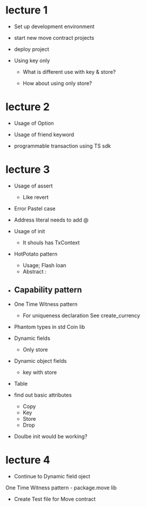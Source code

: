 # lecture 1

- Set up development environment

- start new move contract projects

- deploy project

- Using key only
    - What is different use with key & store?

    - How about using only store?


# lecture 2 

- Usage of Option

- Usage of friend keyword

- programmable transaction using TS sdk




# lecture 3

- Usage of assert 
    - Like revert

- Error Pastel case

- Address literal needs to add @

- Usage of init
    - It shouls has TxContext

- HotPotato pattern
    - Usage; Flash loan
    - Abstract : 

- Capability pattern
    - 

- One Time Witness pattern
    - For uniqueness declaration
        See create_currency

- Phantom types in std Coin lib

- Dynamic fields
    - Only store
- Dynamic object fields
    - key with store

- Table

- find out basic attributes

    - Copy
    - Key
    - Store
    - Drop

- Doulbe init would be working?



# lecture 4

- Continue to Dynamic field oject

One Time Witness pattern
    - package.move lib


- Create Test file for Move contract
